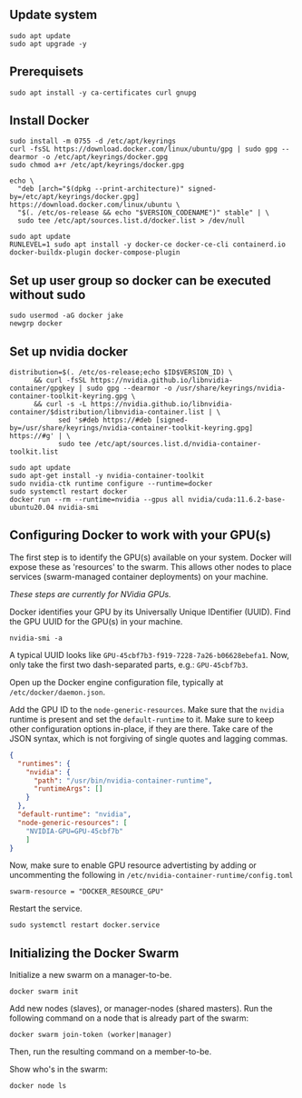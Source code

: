Update system
----
```
sudo apt update
sudo apt upgrade -y
```

Prerequisets
----
```
sudo apt install -y ca-certificates curl gnupg
```

Install Docker
----
```
sudo install -m 0755 -d /etc/apt/keyrings
curl -fsSL https://download.docker.com/linux/ubuntu/gpg | sudo gpg --dearmor -o /etc/apt/keyrings/docker.gpg
sudo chmod a+r /etc/apt/keyrings/docker.gpg
```

```
echo \
  "deb [arch="$(dpkg --print-architecture)" signed-by=/etc/apt/keyrings/docker.gpg] https://download.docker.com/linux/ubuntu \
  "$(. /etc/os-release && echo "$VERSION_CODENAME")" stable" | \
  sudo tee /etc/apt/sources.list.d/docker.list > /dev/null
  ```

```
sudo apt update
RUNLEVEL=1 sudo apt install -y docker-ce docker-ce-cli containerd.io docker-buildx-plugin docker-compose-plugin
```


Set up user group so docker can be executed without sudo
----
```
sudo usermod -aG docker jake
newgrp docker
```

Set up nvidia docker
----
```
distribution=$(. /etc/os-release;echo $ID$VERSION_ID) \
      && curl -fsSL https://nvidia.github.io/libnvidia-container/gpgkey | sudo gpg --dearmor -o /usr/share/keyrings/nvidia-container-toolkit-keyring.gpg \
      && curl -s -L https://nvidia.github.io/libnvidia-container/$distribution/libnvidia-container.list | \
            sed 's#deb https://#deb [signed-by=/usr/share/keyrings/nvidia-container-toolkit-keyring.gpg] https://#g' | \
            sudo tee /etc/apt/sources.list.d/nvidia-container-toolkit.list
```

```
sudo apt update
sudo apt-get install -y nvidia-container-toolkit
sudo nvidia-ctk runtime configure --runtime=docker
sudo systemctl restart docker
docker run --rm --runtime=nvidia --gpus all nvidia/cuda:11.6.2-base-ubuntu20.04 nvidia-smi
```

Configuring Docker to work with your GPU(s)
----

The first step is to identify the GPU(s) available on your system. 
Docker will expose these as 'resources' to the swarm. 
This allows other nodes to place services (swarm-managed container deployments) on your machine.  

_These steps are currently for NVidia GPUs._

Docker identifies your GPU by its Universally Unique IDentifier (UUID). 
Find the GPU UUID for the GPU(s) in your machine. 

```
nvidia-smi -a
```

A typical UUID looks like `GPU-45cbf7b3-f919-7228-7a26-b06628ebefa1`. 
Now, only take the first two dash-separated parts, e.g.: `GPU-45cbf7b3`.

Open up the Docker engine configuration file, typically at `/etc/docker/daemon.json`.


Add the GPU ID to the `node-generic-resources`. 
Make sure that the `nvidia` runtime is present and set the `default-runtime` to it.
Make sure to keep other configuration options in-place, if they are there. 
Take care of the JSON syntax, which is not forgiving of single quotes and lagging commas. 

```json
{
  "runtimes": {
    "nvidia": {
      "path": "/usr/bin/nvidia-container-runtime",
      "runtimeArgs": []
    }
  },
  "default-runtime": "nvidia",
  "node-generic-resources": [
    "NVIDIA-GPU=GPU-45cbf7b"
    ]
}
```

Now, make sure to enable GPU resource advertisting by adding or uncommenting the following in `/etc/nvidia-container-runtime/config.toml`

```
swarm-resource = "DOCKER_RESOURCE_GPU"
```

Restart the service. 

```
sudo systemctl restart docker.service
```

Initializing the Docker Swarm
----

Initialize a new swarm on a manager-to-be. 

```
docker swarm init
```

Add new nodes (slaves), or manager-nodes (shared masters). 
Run the following command on a node that is already part of the swarm: 

```
docker swarm join-token (worker|manager)
```

Then, run the resulting command on a member-to-be.

Show who's in the swarm: 
```
docker node ls
```
